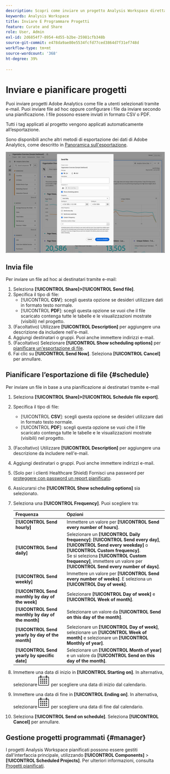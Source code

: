 ```yaml
---
description: Scopri come inviare un progetto Analysis Workspace direttamente o secondo una pianificazione per la consegna e-mail.
keywords: Analysis Workspace
title: Inviare E Programmare Progetti
feature: Curate and Share
role: User, Admin
exl-id: 2d6854f7-8954-4d55-b2be-25981cfb348b
source-git-commit: e478da9ae80e5534fcfd77ced3864d7f31ef748d
workflow-type: tm+mt
source-wordcount: '368'
ht-degree: 39%

---
```


# Inviare e pianificare progetti

Puoi inviare progetti Adobe Analytics come file a utenti selezionati tramite e-mail. Puoi inviare file ad hoc oppure configurare i file da inviare secondo una pianificazione. I file possono essere inviati in formato CSV o PDF.

Tutti i tag applicati al progetto vengono applicati automaticamente all’esportazione.

Sono disponibili anche altri metodi di esportazione dei dati di Adobe Analytics, come descritto in [Panoramica sull&#39;esportazione](/help/export/home.md).

![Invia file](assets/send-file.png)

## Invia file

Per inviare un file ad hoc ai destinatari tramite e-mail:

1. Seleziona **[!UICONTROL Share]>[!UICONTROL Send file]**.
1. Specifica il tipo di file:
   * [!UICONTROL **CSV**]: scegli questa opzione se desideri utilizzare dati in formato testo normale.
   * [!UICONTROL **PDF**]: scegli questa opzione se vuoi che il file scaricato contenga tutte le tabelle e le visualizzazioni mostrate (visibili) nel progetto.
1. (Facoltativo) Utilizzare **[!UICONTROL Description]** per aggiungere una descrizione da includere nell&#39;e-mail.
1. Aggiungi destinatari o gruppi. Puoi anche immettere indirizzi e-mail.
1. (Facoltativo) Selezionare **[!UICONTROL Show scheduling options]** per [pianificare un&#39;esportazione di file](#schedule-file-export).
1. Fai clic su **[!UICONTROL Send Now]**. Seleziona **[!UICONTROL Cancel]** per annullare.


## Pianificare l’esportazione di file {#schedule}

Per inviare un file in base a una pianificazione ai destinatari tramite e-mail

1. Seleziona **[!UICONTROL Share]>[!UICONTROL Schedule file export]**.
1. Specifica il tipo di file:
   * [!UICONTROL **CSV**]: scegli questa opzione se desideri utilizzare dati in formato testo normale.
   * [!UICONTROL **PDF**]: scegli questa opzione se vuoi che il file scaricato contenga tutte le tabelle e le visualizzazioni mostrate (visibili) nel progetto.
1. (Facoltativo) Utilizzare **[!UICONTROL Description]** per aggiungere una descrizione da includere nell&#39;e-mail.
1. Aggiungi destinatari o gruppi. Puoi anche immettere indirizzi e-mail.
1. (Solo per i clienti Healthcare Shield) Fornisci una password per [proteggere con password un report pianificato](#password-protect-a-new-scheduled-project).
1. Assicurarsi che **[!UICONTROL Show scheduling options]** sia selezionato.
1. Seleziona una **[!UICONTROL Frequency]**. Puoi scegliere tra:

   | Frequenza | Opzioni |
   |---|---|
   | **[!UICONTROL Send hourly]** | Immettere un valore per **[!UICONTROL Send every number of hours]**. |
   | **[!UICONTROL Send daily]** | Selezionare un **[!UICONTROL Daily frequency]**: **[!UICONTROL Send every day]**, **[!UICONTROL Send every weekday]** o **[!UICONTROL Custom frequency]**.<br/>Se si seleziona **[!UICONTROL Custom frequency]**, immettere un valore per **[!UICONTROL Send every number of days]**. |
   | **[!UICONTROL Send weekly]** | Immettere un valore per **[!UICONTROL Send every number of weeks]**. E seleziona un **[!UICONTROL Day of week]**. |
   | **[!UICONTROL Send monthly by day of the week]** | Selezionare **[!UICONTROL Day of week]** e **[!UICONTROL Week of month]**. |
   | **[!UICONTROL Send monthly by day of the month]** | Selezionare un valore da **[!UICONTROL Send on this day of the month]**. |
   | **[!UICONTROL Send yearly by day of the month]** | Selezionare un **[!UICONTROL Day of week]**, selezionare un **[!UICONTROL Week of month]** e selezionare un **[!UICONTROL Monthly of year]**. |
   | **[!UICONTROL Send yearly by specific date]** | Selezionare un **[!UICONTROL Month of year]** e un valore da **[!UICONTROL Send on this day of the month]**. |

1. Immettere una data di inizio in **[!UICONTROL Starting on]**. In alternativa, selezionare ![Calendario](/help/assets/icons/Calendar.svg) per scegliere una data di inizio dal calendario.

1. Immettere una data di fine in **[!UICONTROL Ending on]**. In alternativa, selezionare ![Calendario](/help/assets/icons/Calendar.svg) per scegliere una data di fine dal calendario.
1. Seleziona **[!UICONTROL Send on schedule]**. Seleziona **[!UICONTROL Cancel]** per annullare.


## Gestione progetti programmati {#manager}

I progetti Analysis Workspace pianificati possono essere gestiti dall&#39;interfaccia principale, utilizzando **[!UICONTROL Components]** > **[!UICONTROL Scheduled Projects]**. Per ulteriori informazioni, consulta [Progetti pianificati](/help/components/scheduled-projects-manager.md).

<!--
# Schedule projects

From the Workspace **Share menu**, you can send Analysis Workspace projects using email to selected recipients. Files can be sent in CSV or PDF format. After you share scheduled projects, you can edit the schedule settings to modify the frequency, receipient list, or file type using the Scheduled Projects manager.

## Send file now

To send a file immediately to recipients via email:

1. Click **[!UICONTROL Share] > [!UICONTROL Export file]**.
1. Specify the file type:
   * [!UICONTROL **CSV**]: Choose this option if you want plain-text data.
   * [!UICONTROL **PDF**]: Choose this option if you want the downloaded file to contain all the displayed (visible) tables and visualizations in the project.
1. (Optional) Add a description to include in the email to explain the file being received. 
1. Add recipients or groups. Email addresses can also be entered. 
1. Click **[!UICONTROL Send Now]**.
1. (Optional) Click **[!UICONTROL Show scheduling options]** to specify a delivery schedule.

![Send file now](assets/send-file-now.png)

## Send file on schedule

To send a file on a recurring schedule to recipients via email:

1. Click **[!UICONTROL Share] > [!UICONTROL Schedule file export]**.
1. Specify the file type (CSV or PDF).
1. (Optional) Add a description that will be included in the email to explain the file being received. 
1. Add recipients or groups. Email addresses can also be entered. 
1. Specify the range the schedule should be delivered over by modifying Starting on and Ending on inputs. The end date must be within a year from the day the schedule is created or modified.
1. Specify the delivery frequency. Each frequency allows for different customizations. 
1. Click **[!UICONTROL Send on schedule]**.

![](assets/send-on-schedule.png)

## Manage scheduled projects

When you manage scheduled projects, you can edit and delete recurring project schedules:

*  Change the file type (.csv or PDF)
*  Update the project description
*  Add or remove recipients
*  Change the frequency


Scheduled Analysis Workspace projects can be managed under **Analytics > Components > Scheduled Projects**.

For more information, see [Scheduled projects](/help/components/scheduled-projects-manager.md)
-->

